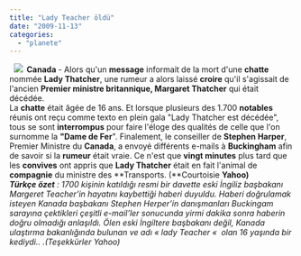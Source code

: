 ```yaml
---
title: "Lady Teacher öldü"
date: "2009-11-13"
categories: 
  - "planete"
---
```


  **![](/uploads/image/margaret-thatcher.jpg)  Canada** \- Alors qu'un **message** informait de la mort d'une **chatte** nommée **Lady Thatcher**, une rumeur a alors laissé **croire** qu'il s'agissait de l'ancien **Premier ministre britannique, Margaret Thatcher** qui était décédée.  
La **chatte** était âgée de 16 ans. Et lorsque plusieurs des 1.700 **notables** réunis ont reçu comme texto en plein gala "Lady Thatcher est décédée", tous se sont **interrompus** pour faire l'éloge des qualités de celle que l'on surnomme la **"Dame de Fer**". Finalement, le conseiller de **Stephen Harper**, Premier Ministre du **Canada**, a envoyé différents e-mails à **Buckingham** afin de savoir si la **rumeur** était vraie. Ce n'est que **vingt minutes** plus tard que les **convives** ont appris que **Lady Thatcher** était en fait l'animal de **compagnie** du ministre des **Transports. (**Courtoisie **Yahoo)**   
_**Türkçe özet** : 1700 kişinin katıldığı resmi bir davette eski İngiliz başbakanı Margeret Teacher’in hayatını kaybettiği haberi duyuldu. Haberi doğrulamak isteyen Kanada başbakanı Stephen Herper’in danışmanları Buckingam sarayına çektikleri çeşitli e-mail’ler sonucunda yirmi dakika sonra haberin doğru olmadığı anlaşıldı. Ölen eski İngiltere başbakanı değil, Kanada ulaştırma bakanlığında bulunan ve adı « lady Teacher «  olan 16 yaşında bir kediydi.. .(Teşekkürler Yahoo)_
